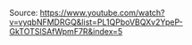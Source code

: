 Source: https://www.youtube.com/watch?v=vyqbNFMDRGQ&list=PL1QPboVBQXv2YpeP-GkTOTSlSAfWpmF7R&index=5
